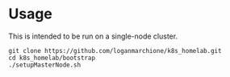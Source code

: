 # Usage

This is intended to be run on a single-node cluster.

```
git clone https://github.com/loganmarchione/k8s_homelab.git
cd k8s_homelab/bootstrap
./setupMasterNode.sh
```